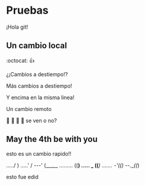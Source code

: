 ﻿# Pruebas

¡Hola git!

## Un cambio local
:octocat: :+1:


¿¡Cambios              a              destiempo!?

Más cambios a destiempo!

Y encima en la misma linea!

Un cambio remoto

:station: :minibus: :minibus: :minibus:  se ven o no?

## May the 4th be with you

esto es un cambio rapido!!

...../ )
.....' /
---' (_____
......... ((__)
..... _ ((___)
....... -'((__)
--.___((_) 

esto fue edid